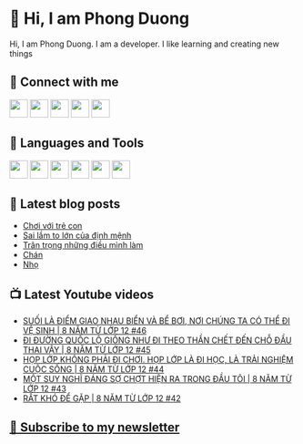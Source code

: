 # 👋 Hi, I am Phong Duong

Hi, I am Phong Duong. I am a developer. I like learning and creating new things

## 🔗 Connect with me
[<img height="32" width="32" src="https://cdn.jsdelivr.net/npm/simple-icons@v3/icons/youtube.svg" />](https://www.youtube.com/channel/UCXykqt3V2-9bYXKWZRcH0rA)
[<img height="32" width="32" src="https://cdn.jsdelivr.net/npm/simple-icons@v3/icons/instagram.svg" />](https://www.instagram.com/phongduonglh)
[<img height="32" width="32" src="https://cdn.jsdelivr.net/npm/simple-icons@v3/icons/twitter.svg" />](https://twitter.com/phongduonglh)
[<img height="32" width="32" src="https://cdn.jsdelivr.net/npm/simple-icons@v3/icons/facebook.svg" />](https://www.facebook.com/phongduonglh)
[<img height="32" width="32" src="https://cdn.jsdelivr.net/npm/simple-icons@v3/icons/linkedin.svg" />](https://www.linkedin.com/in/phongduonglh)

## 🧰 Languages and Tools

[<img height="32" width="32" src="https://cdn.jsdelivr.net/npm/simple-icons@v3/icons/javascript.svg" />](javascript)
[<img height="32" width="32" src="https://cdn.jsdelivr.net/npm/simple-icons@v3/icons/html5.svg" />](html5)
[<img height="32" width="32" src="https://cdn.jsdelivr.net/npm/simple-icons@v3/icons/css3.svg" />](css3)
[<img height="32" width="32" src="https://cdn.jsdelivr.net/npm/simple-icons@v3/icons/node-dot-js.svg" />](nodejs)
[<img height="32" width="32" src="https://cdn.jsdelivr.net/npm/simple-icons@v3/icons/react.svg" />](react)
[<img height="32" width="32" src="https://cdn.jsdelivr.net/npm/simple-icons@v3/icons/vue-dot-js.svg" />](vue)

## 📝 Latest blog posts

<!-- BLOG-POST-LIST:START -->
- [Chơi với trẻ con](https://phongduong.dev/blog/2021/06/choi-voi-tre-con/)
- [Sai lầm to lớn của định mệnh](https://phongduong.dev/blog/2021/06/sai-lam-to-lon-cua-dinh-menh/)
- [Trân trọng những điều mình làm](https://phongduong.dev/blog/2021/06/tran-trong-nhung-dieu-minh-lam/)
- [Chán](https://phongduong.dev/blog/2021/06/chan/)
- [Nhọ](https://phongduong.dev/blog/2021/06/nho/)
<!-- BLOG-POST-LIST:END -->

## 📺 Latest Youtube videos

<!-- YOUTUBE-VIDEO-LIST:START -->
- [SUỐI LÀ ĐIỂM GIAO NHAU BIỂN VÀ BỂ BƠI, NƠI CHÚNG TA CÓ THỂ ĐI VỆ SINH | 8 NĂM TỪ LỚP 12 #46](https://www.youtube.com/watch?v=pUkeZD92s1o)
- [ĐI ĐƯỜNG QUỐC LỘ GIỐNG NHƯ ĐI THEO THẦN CHẾT ĐẾN CHỖ ĐẦU THAI VẬY | 8 NĂM TỪ LỚP 12 #45](https://www.youtube.com/watch?v=qvHxSTfQVN8)
- [HỌP LỚP KHÔNG PHẢI ĐI CHƠI. HỌP LỚP LÀ ĐI HỌC, LÀ TRẢI NGHIỆM CUỘC SỐNG | 8 NĂM TỪ LỚP 12 #44](https://www.youtube.com/watch?v=EPwNe6A8FMw)
- [MỘT SUY NGHĨ ĐÁNG SỢ CHỢT HIỆN RA TRONG ĐẦU TÔI | 8 NĂM TỪ LỚP 12 #43](https://www.youtube.com/watch?v=pkFNiA6mRhI)
- [RẤT KHÓ ĐỂ GẶP | 8 NĂM TỪ LỚP 12 #42](https://www.youtube.com/watch?v=Ok3G-rc9nA0)
<!-- YOUTUBE-VIDEO-LIST:END -->

## [💌 Subscribe to my newsletter](https://koogio.substack.com/)
